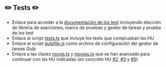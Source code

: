 

## :pencil2: Tests :pencil2:

- Enlace para acceder a la [documentación de los test](https://github.com/LCinder/Moon-vie/blob/master/docs/hito2-Test.md)
  incluyendo elección de librería de aserciones, marco de pruebas y gestor de tareas y prueba de los test
- Enlace al script [tests.ts](https://github.com/LCinder/Moon-vie/blob/master/src/tests.ts) que incluye los tests que comprueban las HU
- Enlace al script [gulpfile.js](https://github.com/LCinder/Moon-vie/blob/master/src/gulpfile.js) como archivo de configuración del gestor de tareas *Gulp*
- Enlace a las clases [movie.ts](https://github.com/LCinder/Moon-vie/blob/master/src/movie.ts) y [movies.ts](https://github.com/LCinder/Moon-vie/blob/master/src/movies.ts) que se han avanzado para continuar
  con las HU indicadas (en concreto HU [#2](https://github.com/LCinder/Moon-vie/issues/2), [#3](https://github.com/LCinder/Moon-vie/issues/3) y [#5](https://github.com/LCinder/Moon-vie/issues/5))
